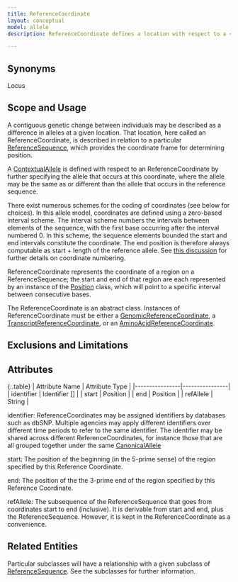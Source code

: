 ```yaml
---
title: ReferenceCoordinate
layout: conceptual
model: allele
description: ReferenceCoordinate defines a location with respect to a <a href="../reference_sequence/index.html">ReferenceSequence</a>.  

---
```


Synonyms
--------
Locus

Scope and Usage
---------------

A contiguous genetic change between individuals may be described as a difference in alleles at a given location.  That location, here called an ReferenceCoordinate, is described in relation to a particular [ReferenceSequence](index.html), which provides the coordinate frame for determining position.

A [ContextualAllele](contextual_allele.html) is defined with respect to an ReferenceCoordinate by further specifying the allele that occurs at this coordinate, where the allele may be the same as or different than the allele that occurs in the reference sequence.

There exist numerous schemes for the coding of coordinates (see below for choices).  In this allele model, coordinates are defined using a zero-based interval scheme.   The interval scheme numbers the intervals between elements of the sequence, with the first base occurring after the interval numbered 0.  In this scheme, the sequence elements bounded the start and end intervals constitute the coordinate.  The end position is therefore always computable as start + length of the reference allele. See [this discussion](../../discussion/coordinate_numbering.html) for further details on coordinate numbering.

ReferenceCoordinate represents the coordinate of a region on a ReferenceSequence; the start and end of that region are each represented by an instance of the [Position](position.html) class, which will point to a specific interval between consecutive bases.

The ReferenceCoordinate is an abstract class.  Instances of ReferenceCoordinate must be either a [GenomicReferenceCoordinate](genomic_reference_coordinate.html), a [TranscriptReferenceCoordinate](transcript_reference_coordinate.html), or an [AminoAcidReferenceCoordinate](amino_acid_reference_coordinate.html).


Exclusions and Limitations
--------------------------

Attributes 
----------

{:.table}
| Attribute Name | Attribute Type |
|----------------|----------------|
| identifier     | Identifier []  |
| start          | Position       |
| end            | Position       |
| refAllele      | String         |

identifier: ReferenceCoordinates may be assigned identifiers by databases such as dbSNP.   Multiple agencies may apply different identifiers over different time periods to refer to the same identifier. The identifier may be shared across different ReferenceCoordinates, for instance those that are all grouped together under the same [CanonicalAllele](canonical_allele.html)

start: The position of the beginning (in the 5-prime sense) of the region specified by this Reference Coordinate.

end: The position of the the 3-prime end of the region specified by this Reference Coordinate.

refAllele: The subsequence of the ReferenceSequence that goes from coordinates start to end (inclusive).  It is derivable from start and end, plus the ReferenceSequence.  However, it is kept in the ReferenceCoordinate as a convenience.

Related Entities
----------------

Particular subclasses will have a relationship with a given subclass of [ReferenceSequence](../reference_sequence/index.html). See the subclasses for further information.
